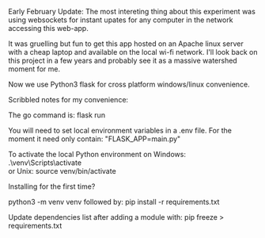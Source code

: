 Early February Update: The most intereting thing about this experiment was using websockets for instant upates for any computer in the network accessing this web-app. 

It was gruelling but fun to get this app hosted on an Apache linux server with a cheap laptop and available on the local wi-fi network. I'll look back on this project in a few years and probably see it as a massive watershed moment for me. 

Now we use Python3 flask for cross platform windows/linux convenience.

Scribbled notes for my convenience:

The go command is: flask run

You will need to set local environment variables in a .env file. For the moment it need only contain: "FLASK_APP=main.py"

To activate the local Python environment on Windows: .\venv\Scripts\activate  
or Unix: source venv/bin/activate

Installing for the first time?

python3 -m venv venv
followed by:
pip install -r requirements.txt

Update dependencies list after adding a module with: pip freeze > requirements.txt
